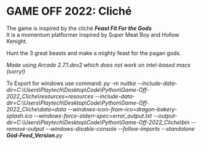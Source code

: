 # GAME OFF 2022: Cliché
The game is inspired by the cliché ***Feast Fit For the Gods*** \
It is a momentum platformer inspired by Super Meat Boy and Hollow Kenight.

Hunt the 3 great beasts and make a mighty feast for the pagan gods.

_Made using Arcade 2.7.1.dev2 which does not work on intel-based macs (sorry!)_

To Export for windows use command: _py -m nuitka --include-data-dir=C:\Users\Playtech\Desktop\Code\Python\Game-Off-2022_Cliche\resources=resources --include-data-dir=C:\Users\Playtech\Desktop\Code\Python\Game-Off-2022_Cliche\data=data --windows-icon-from-ico=dragon-bakery-splash.ico --windows-force-stderr-spec=error_output.txt --output-dir=C:\Users\Playtech\Desktop\Code\Python\Game-Off-2022_Cliche\bin --remove-output --windows-disable-console --follow-imports --standalone **God-Feed_Version**.py_ 